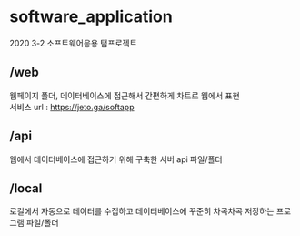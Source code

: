 # software_application
2020 3-2 소프트웨어응용 텀프로젝트

## /web
웹페이지 폴더, 데이터베이스에 접근해서 간편하게 차트로 웹에서 표현  
서비스 url : https://jeto.ga/softapp  

## /api
웹에서 데이터베이스에 접근하기 위해 구축한 서버 api 파일/폴더

## /local
로컬에서 자동으로 데이터를 수집하고 데이터베이스에 꾸준히 차곡차곡 저장하는 프로그램 파일/폴더
